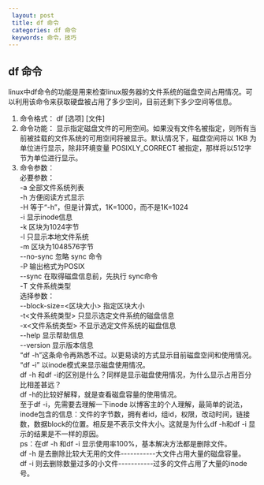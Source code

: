 ```yaml
---
 layout: post
 title: df 命令
 categories: df 命令
 keywords: 命令，技巧
---
```


## df 命令
linux中df命令的功能是用来检查linux服务器的文件系统的磁盘空间占用情况。可以利用该命令来获取硬盘被占用了多少空间，目前还剩下多少空间等信息。  

1. 命令格式：
df [选项] [文件]
2. 命令功能：
显示指定磁盘文件的可用空间。如果没有文件名被指定，则所有当前被挂载的文件系统的可用空间将被显示。默认情况下，磁盘空间将以 1KB 为单位进行显示，除非环境变量 POSIXLY_CORRECT 被指定，那样将以512字节为单位进行显示。
3. 命令参数：  
必要参数：  
-a 全部文件系统列表  
-h 方便阅读方式显示  
-H 等于“-h”，但是计算式，1K=1000，而不是1K=1024  
-i 显示inode信息  
-k 区块为1024字节  
-l 只显示本地文件系统  
-m 区块为1048576字节  
--no-sync 忽略 sync 命令  
-P 输出格式为POSIX  
--sync 在取得磁盘信息前，先执行 sync命令  
-T 文件系统类型  
选择参数：  
--block-size=<区块大小> 指定区块大小  
-t<文件系统类型> 只显示选定文件系统的磁盘信息  
-x<文件系统类型> 不显示选定文件系统的磁盘信息  
--help 显示帮助信息  
--version 显示版本信息  
“df -h”这条命令再熟悉不过。以更易读的方式显示目前磁盘空间和使用情况。  
“df -i” 以inode模式来显示磁盘使用情况。  
df -h 和df -i的区别是什么？同样是显示磁盘使用情况，为什么显示占用百分比相差甚远？  
df -h的比较好解释，就是查看磁盘容量的使用情况。  
至于df -i，先需要去理解一下inode 以博客主的个人理解，最简单的说法，inode包含的信息：文件的字节数，拥有者id，组id，权限，改动时间，链接数，数据block的位置。相反是不表示文件大小。这就是为什么df -h和df -i 显示的结果是不一样的原因。  
ps：在df -h 和df -i  显示使用率100%，基本解决方法都是删除文件。  
df -h   是去删除比较大无用的文件-----------大文件占用大量的磁盘容量。  
df -i    则去删除数量过多的小文件-----------过多的文件占用了大量的inode号。
